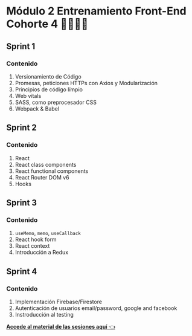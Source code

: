 # Módulo 2 Entrenamiento Front-End Cohorte 4 👩‍💻👨‍💻
## Sprint 1
### Contenido
1. Versionamiento de Código
2. Promesas, peticiones HTTPs con Axios y Modularización
3. Principios de código límpio
4. Web vitals
5. SASS, como preprocesador CSS
6. Webpack & Babel
## Sprint 2
### Contenido
1. React
2. React class components
3. React functional components
4. React Router DOM v6
5. Hooks
## Sprint 3
### Contenido
1. `useMemo`, `memo`, `useCallback`
2. React hook form
3. React context
4. Introducción a Redux
## Sprint 4
### Contenido
1. Implementación Firebase/Firestore
2. Autenticación de usuarios email/password, google and facebook
3. Instroducción al testing

[**Accede al material de las sesiones aquí** 👈](https://makaia-my.sharepoint.com/:f:/g/personal/mentoria_bootcamp_makaia_org/EltG6wJhs2dCoyTcJkYCmWIBVqjIbVSUrnSeui3TeKMp5g?e=G30hxY)

